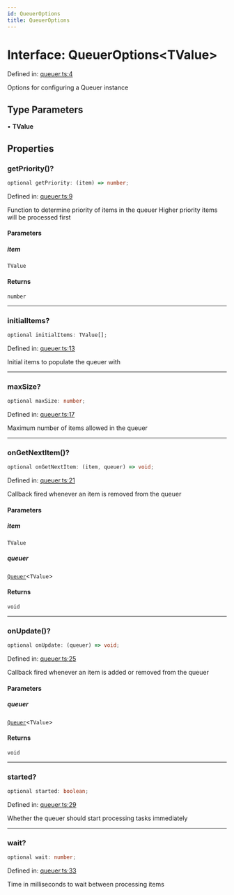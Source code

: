 ```yaml
---
id: QueuerOptions
title: QueuerOptions
---
```


<!-- DO NOT EDIT: this page is autogenerated from the type comments -->

# Interface: QueuerOptions\<TValue\>

Defined in: [queuer.ts:4](https://github.com/TanStack/pacer/blob/main/packages/pacer/src/queuer.ts#L4)

Options for configuring a Queuer instance

## Type Parameters

• **TValue**

## Properties

### getPriority()?

```ts
optional getPriority: (item) => number;
```

Defined in: [queuer.ts:9](https://github.com/TanStack/pacer/blob/main/packages/pacer/src/queuer.ts#L9)

Function to determine priority of items in the queuer
Higher priority items will be processed first

#### Parameters

##### item

`TValue`

#### Returns

`number`

***

### initialItems?

```ts
optional initialItems: TValue[];
```

Defined in: [queuer.ts:13](https://github.com/TanStack/pacer/blob/main/packages/pacer/src/queuer.ts#L13)

Initial items to populate the queuer with

***

### maxSize?

```ts
optional maxSize: number;
```

Defined in: [queuer.ts:17](https://github.com/TanStack/pacer/blob/main/packages/pacer/src/queuer.ts#L17)

Maximum number of items allowed in the queuer

***

### onGetNextItem()?

```ts
optional onGetNextItem: (item, queuer) => void;
```

Defined in: [queuer.ts:21](https://github.com/TanStack/pacer/blob/main/packages/pacer/src/queuer.ts#L21)

Callback fired whenever an item is removed from the queuer

#### Parameters

##### item

`TValue`

##### queuer

[`Queuer`](../classes/queuer.md)\<`TValue`\>

#### Returns

`void`

***

### onUpdate()?

```ts
optional onUpdate: (queuer) => void;
```

Defined in: [queuer.ts:25](https://github.com/TanStack/pacer/blob/main/packages/pacer/src/queuer.ts#L25)

Callback fired whenever an item is added or removed from the queuer

#### Parameters

##### queuer

[`Queuer`](../classes/queuer.md)\<`TValue`\>

#### Returns

`void`

***

### started?

```ts
optional started: boolean;
```

Defined in: [queuer.ts:29](https://github.com/TanStack/pacer/blob/main/packages/pacer/src/queuer.ts#L29)

Whether the queuer should start processing tasks immediately

***

### wait?

```ts
optional wait: number;
```

Defined in: [queuer.ts:33](https://github.com/TanStack/pacer/blob/main/packages/pacer/src/queuer.ts#L33)

Time in milliseconds to wait between processing items
